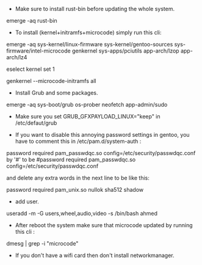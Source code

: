 * Make sure to install rust-bin before updating the whole system.

emerge -aq rust-bin

* To install (kernel+initramfs+microcode) simply run this cli:

emerge -aq sys-kernel/linux-firmware sys-kernel/gentoo-sources sys-firmware/intel-microcode genkernel sys-apps/pciutils app-arch/lzop app-arch/lz4

eselect kernel set 1

genkernel --microcode-initramfs all

* Install Grub and some packages.

emerge -aq sys-boot/grub os-prober neofetch app-admin/sudo

* Make sure you set GRUB_GFXPAYLOAD_LINUX="keep" in /etc/defaut/grub


* If you want to disable this annoying password settings in gentoo, you have to comment this in /etc/pam.d/system-auth :

password	required	pam_passwdqc.so config=/etc/security/passwdqc.conf by '#' to be 
#password	required	pam_passwdqc.so config=/etc/security/passwdqc.conf

and delete any extra words in the next line to be like this:

password	required	pam_unix.so nullok sha512 shadow

* add user.

useradd -m -G users,wheel,audio,video -s /bin/bash ahmed

* After reboot the system make sure that microcode updated by running this cli :

dmesg | grep -i "microcode"
 
* If you don't have a wifi card then don't install networkmanager.
